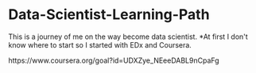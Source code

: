 # Data-Scientist-Learning-Path
This is a journey of me on the way become data scientist.
  *At first I don't know where to start so I started with EDx and Coursera.
  <link>https://www.coursera.org/goal?id=UDXZye_NEeeDABL9nCpaFg</link>
  
